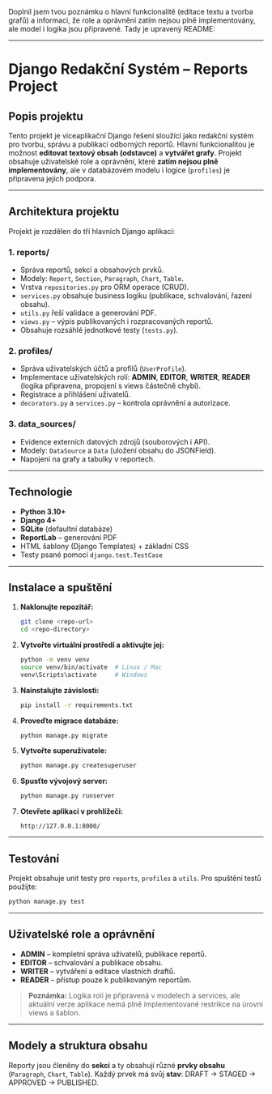 Doplnil jsem tvou poznámku o hlavní funkcionalitě (editace textu a tvorba grafů) a informaci, že role a oprávnění zatím nejsou plně implementovány, ale model i logika jsou připravené. Tady je upravený README:

---

# Django Redakční Systém – Reports Project

## Popis projektu

Tento projekt je víceaplikační Django řešení sloužící jako redakční systém pro tvorbu, správu a publikaci odborných reportů.
Hlavní funkcionalitou je možnost **editovat textový obsah (odstavce)** a **vytvářet grafy**.
Projekt obsahuje uživatelské role a oprávnění, které **zatím nejsou plně implementovány**, ale v databázovém modelu i logice (`profiles`) je připravena jejich podpora.

---

## Architektura projektu

Projekt je rozdělen do tří hlavních Django aplikací:

### **1. reports/**

* Správa reportů, sekcí a obsahových prvků.
* Modely: `Report`, `Section`, `Paragraph`, `Chart`, `Table`.
* Vrstva `repositories.py` pro ORM operace (CRUD).
* `services.py` obsahuje business logiku (publikace, schvalování, řazení obsahu).
* `utils.py` řeší validace a generování PDF.
* `views.py` – výpis publikovaných i rozpracovaných reportů.
* Obsahuje rozsáhlé jednotkové testy (`tests.py`).

### **2. profiles/**

* Správa uživatelských účtů a profilů (`UserProfile`).
* Implementace uživatelských rolí: **ADMIN**, **EDITOR**, **WRITER**, **READER** (logika připravena, propojení s views částečně chybí).
* Registrace a přihlášení uživatelů.
* `decorators.py` a `services.py` – kontrola oprávnění a autorizace.

### **3. data\_sources/**

* Evidence externích datových zdrojů (souborových i API).
* Modely: `DataSource` a `Data` (uložení obsahu do JSONField).
* Napojení na grafy a tabulky v reportech.

---

## Technologie

* **Python 3.10+**
* **Django 4+**
* **SQLite** (defaultní databáze)
* **ReportLab** – generování PDF
* HTML šablony (Django Templates) + základní CSS
* Testy psané pomocí `django.test.TestCase`

---

## Instalace a spuštění

1. **Naklonujte repozitář:**

   ```bash
   git clone <repo-url>
   cd <repo-directory>
   ```

2. **Vytvořte virtuální prostředí a aktivujte jej:**

   ```bash
   python -m venv venv
   source venv/bin/activate  # Linux / Mac
   venv\Scripts\activate     # Windows
   ```

3. **Nainstalujte závislosti:**

   ```bash
   pip install -r requirements.txt
   ```

4. **Proveďte migrace databáze:**

   ```bash
   python manage.py migrate
   ```

5. **Vytvořte superuživatele:**

   ```bash
   python manage.py createsuperuser
   ```

6. **Spusťte vývojový server:**

   ```bash
   python manage.py runserver
   ```

7. **Otevřete aplikaci v prohlížeči:**

   ```
   http://127.0.0.1:8000/
   ```

---

## Testování

Projekt obsahuje unit testy pro `reports`, `profiles` a `utils`.
Pro spuštění testů použijte:

```bash
python manage.py test
```

---

## Uživatelské role a oprávnění

* **ADMIN** – kompletní správa uživatelů, publikace reportů.
* **EDITOR** – schvalování a publikace obsahu.
* **WRITER** – vytváření a editace vlastních draftů.
* **READER** – přístup pouze k publikovaným reportům.

> **Poznámka:** Logika rolí je připravená v modelech a services, ale aktuální verze aplikace nemá plně implementované restrikce na úrovni views a šablon.

---

## Modely a struktura obsahu

Reporty jsou členěny do **sekcí** a ty obsahují různé **prvky obsahu** (`Paragraph`, `Chart`, `Table`).
Každý prvek má svůj **stav**: DRAFT → STAGED → APPROVED → PUBLISHED.

